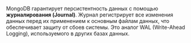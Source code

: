 MongoDB гарантирует персистентность данных с помощью **журналирования (Journal)**. Журнал регистрирует все изменения данных перед их применением к основным файлам данных, что обеспечивает защиту от сбоев системы. Это аналог WAL (Write-Ahead Logging), используемого в других базах данных.